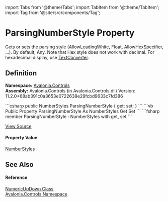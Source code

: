 import Tabs from '@theme/Tabs'; 
import TabItem from '@theme/TabItem'; 
import Tag from '@site/src/components/Tag'; 

# ParsingNumberStyle Property


Gets or sets the parsing style (AllowLeadingWhite, Float, AllowHexSpecifier, ...). By default, Any. Note that Hex style does not work with decimal. For hexadecimal display, use <a href="P_Avalonia_Controls_NumericUpDown_TextConverter">TextConverter</a>.



## Definition
**Namespace:** <a href="N_Avalonia_Controls">Avalonia.Controls</a>  
**Assembly:** Avalonia.Controls (in Avalonia.Controls.dll) Version: 11.2.0+68ab391c0a3653e0722638e29fcbd9633c7fd386

<Tabs groupId="api-code-preview">
<TabItem value="csharp" label="C#">
```csharp
public NumberStyles ParsingNumberStyle { get; set; }
```
</TabItem>
<TabItem value="vb" label="VB">
```vb
Public Property ParsingNumberStyle As NumberStyles
	Get
	Set
```
</TabItem>
<TabItem value="fsharp" label="F#">
```fsharp
member ParsingNumberStyle : NumberStyles with get, set
```
</TabItem>
</Tabs>



<a href="https://github.com/AvaloniaUI/Avalonia/tree/master/srcAvalonia.Controls/NumericUpDown/NumericUpDown.cs#L261" title="View the source code">View Source</a>



#### Property Value
<a href="https://learn.microsoft.com/dotnet/api/system.globalization.numberstyles" target="_blank" rel="noopener noreferrer">NumberStyles</a>

## See Also


#### Reference
<a href="T_Avalonia_Controls_NumericUpDown">NumericUpDown Class</a>  
<a href="N_Avalonia_Controls">Avalonia.Controls Namespace</a>  
